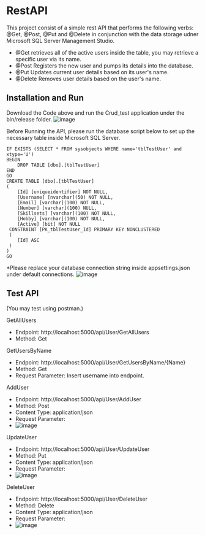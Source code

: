 # RestAPI
This project consist of a simple rest API that performs the following verbs: @Get, @Post, @Put and @Delete 
in conjunction with the data storage udner Microsoft SQL Server Management Studio.
- @Get retrieves all of the active users inside the table, you may retrieve a specific user via its name.
- @Post Registers the new user and pumps its details into the database.
- @Put Updates current user details based on its user's name.
- @Delete Removes user details based on the user's name.

## Installation and Run
Download the Code above and run the Crud_test application under the bin/release folder.
![image](https://github.com/L0ucas/RestAPI/assets/50651727/549b5cf5-cfea-4c76-b188-c2c1690317a8)

Before Running the API, please run the database script below to set up the necessary table inside Microsoft SQL Server.
```
IF EXISTS (SELECT * FROM sysobjects WHERE name='tblTestUser' and xtype='U')
BEGIN
	DROP TABLE [dbo].[tblTestUser]
END
GO
CREATE TABLE [dbo].[tblTestUser]
(
	[Id] [uniqueidentifier] NOT NULL,
	[Username] [nvarchar](50) NOT NULL,
	[Email] [varchar](100) NOT NULL,
	[Number] [varchar](100) NULL,
	[Skillsets] [varchar](100) NOT NULL,
	[Hobby] [varchar](100) NOT NULL,
	[Active] [bit] NOT NULL
 CONSTRAINT [PK_tblTestUser_Id] PRIMARY KEY NONCLUSTERED 
 (
	[Id] ASC
 )
)
GO

```
*Please replace your database connection string inside appsettings.json under default connections.
![image](https://github.com/L0ucas/RestAPI/assets/50651727/4b49128b-88a0-4025-8d9f-935a2c35ce5c)

## Test API
(You may test using postman.)

GetAllUsers
- Endpoint: http://localhost:5000/api/User/GetAllUsers
- Method: Get

GetUsersByName
- Endpoint: http://localhost:5000/api/User/GetUsersByName/{Name}
- Method: Get
- Request Parameter: Insert username into endpoint.

AddUser
- Endpoint: http://localhost:5000/api/User/AddUser
- Method: Post
- Content Type: application/json
- Request Parameter:
- ![image](https://github.com/L0ucas/RestAPI/assets/50651727/c36de655-7180-4b61-80b1-101f048e27bb)

UpdateUser
- Endpoint: http://localhost:5000/api/User/UpdateUser
- Method: Put
- Content Type: application/json
- Request Parameter: 
- ![image](https://github.com/L0ucas/RestAPI/assets/50651727/f5575aa2-6ddf-4453-b5f9-f0eceaecd580)

DeleteUser
- Endpoint: http://localhost:5000/api/User/DeleteUser
- Method: Delete
- Content Type: application/json
- Request Parameter:
- ![image](https://github.com/L0ucas/RestAPI/assets/50651727/4ef8bdbc-9324-442a-b036-4b0ab58165a1)

